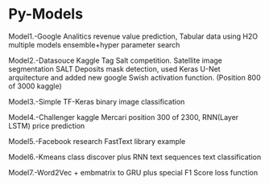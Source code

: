 # Py-Models


Model1.-Google Analitics revenue value prediction, Tabular data using H2O multiple models ensemble+hyper parameter search
                      
Model2.-Datasouce Kaggle Tag Salt competition. Satellite image segmentation SALT Deposits mask detection, used Keras U-Net arquitecture and added new google Swish activation function. (Position 800 of 3000 kaggle)

Model3.-Simple TF-Keras binary image classification 

Model4.-Challenger kaggle Mercari position 300 of 2300, RNN(Layer LSTM) price prediction

Model5.-Facebook research FastText library example

Model6.-Kmeans class discover plus RNN text sequences text classification

Model7.-Word2Vec + embmatrix to GRU plus special F1 Score loss function

